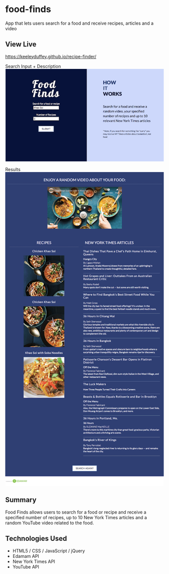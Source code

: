 # food-finds
App that lets users search for a food and receive recipes, articles and a video 

## View Live
https://keeleyduffey.github.io/recipe-finder/

Search Input + Description
![search-and-how-it-works](screenshots/search.png)

Results
![results](screenshots/results.png)

## Summary  
Food Finds allows users to search for a food or recipe and receive a specified number of recipes, up to 10 New York Times articles and a random YouTube video related to the food.

## Technologies Used 
* HTML5 / CSS / JavaScript / jQuery
* Edamam API
* New York Times API
* YouTube API
